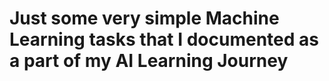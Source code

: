 # Just some very simple Machine Learning tasks that I documented as a part of my AI Learning Journey
